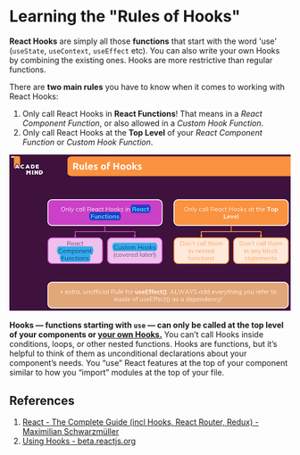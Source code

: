 # Learning the "Rules of Hooks"

**React Hooks** are simply all those **functions** that start with the word 'use' (`useState`, `useContext`, `useEffect` etc).  You can also write your own Hooks by combining the existing ones. Hooks are more restrictive than regular functions.

There are **two main rules** you have to know when it comes to working with React Hooks:

1. Only call React Hooks in **React Functions**! That means in a _React Component Function_, or also allowed in a _Custom Hook Function_.
2. Only call React Hooks at the **Top Level** of your _React Component Function_ or _Custom Hook Function_.

![Learning_the_rules_of_hooks](..\img\Learning_the_rules_of_hooks.jpg)

**Hooks — functions starting with `use` — can only be called at the top level of your components or [your own Hooks.](https://beta.reactjs.org/learn/reusing-logic-with-custom-hooks)** You can’t call Hooks inside conditions, loops, or other nested functions. Hooks are functions, but it’s helpful to think of them as unconditional declarations about your component’s needs. You “use” React features at the top of your component similar to how you “import” modules at the top of your file.

## References

1. [React - The Complete Guide (incl Hooks, React Router, Redux) - Maximilian Schwarzmüller](https://www.udemy.com/course/react-the-complete-guide-incl-redux/)
1. [Using Hooks - beta.reactjs.org](https://beta.reactjs.org/learn#using-hooks)